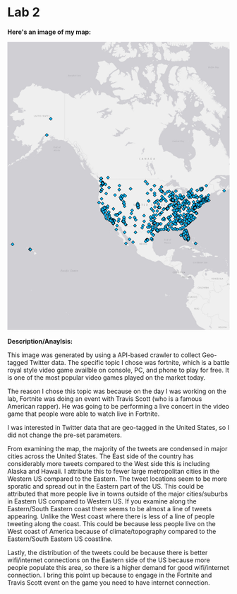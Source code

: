 # Lab 2

__Here's an image of my map:__

<img src= "img/lab2_img.png">

__Description/Anaylsis:__

This image was generated by using a API-based crawler to collect Geo-tagged Twitter data. The specific topic I chose was fortnite, which is a battle royal style video game availble on console, PC, and phone to play for free. It is one of the most popular video games played on the market today.

The reason I chose this topic was because on the day I was working on the lab, Fortnite was doing an event with Travis Scott (who is a famous American rapper). He was going to be performing a live concert in the video game that people were able to watch live in Fortnite.

I was interested in Twitter data that are geo-tagged in the United States, so I did not change the pre-set parameters.

From examining the map, the majority of the tweets are condensed in major cities across the United States. The East side of the country has considerably more tweets compared to the West side this is including Alaska and Hawaii. I attribute this to fewer large metropolitan cities in the Western US compared to the Eastern. The tweet locations seem to be more sporatic and spread out in the Eastern part of the US. This could be attributed that more people live in towns outside of the major cities/suburbs in Eastern US compared to Western US. If you examine along the Eastern/South Eastern coast there seems to be almost a line of tweets appearing. Unlike the West coast where there is less of a line of people tweeting along the coast. This could be because less people live on the West coast of America because of climate/topography compared to the Eastern/South Eastern US coastline.

Lastly, the distribution of the tweets could be because there is better wifi/internet connections on the Eastern side of the US because more people populate this area, so there is a higher demand for good wifi/internet connection. I bring this point up because to engage in the Fortnite and Travis Scott event on the game you need to have internet connection.
